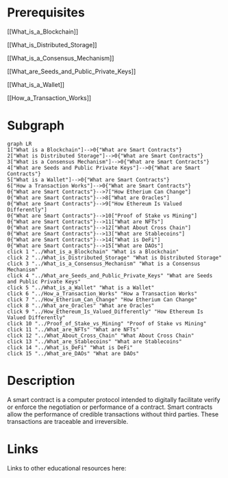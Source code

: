 # Prerequisites
[[What_is_a_Blockchain]]


[[What_is_Distributed_Storage]]


[[What_is_a_Consensus_Mechanism]]


[[What_are_Seeds_and_Public_Private_Keys]]


[[What_is_a_Wallet]]


[[How_a_Transaction_Works]]

# Subgraph

```mermaid
graph LR
1["What is a Blockchain"]-->0{"What are Smart Contracts"}
2["What is Distributed Storage"]-->0{"What are Smart Contracts"}
3["What is a Consensus Mechanism"]-->0{"What are Smart Contracts"}
4["What are Seeds and Public Private Keys"]-->0{"What are Smart Contracts"}
5["What is a Wallet"]-->0{"What are Smart Contracts"}
6["How a Transaction Works"]-->0{"What are Smart Contracts"}
0{"What are Smart Contracts"}-->7["How Etherium Can Change"]
0{"What are Smart Contracts"}-->8["What are Oracles"]
0{"What are Smart Contracts"}-->9["How Ethereum Is Valued Differently"]
0{"What are Smart Contracts"}-->10["Proof of Stake vs Mining"]
0{"What are Smart Contracts"}-->11["What are NFTs"]
0{"What are Smart Contracts"}-->12["What About Cross Chain"]
0{"What are Smart Contracts"}-->13["What are Stablecoins"]
0{"What are Smart Contracts"}-->14["What is DeFi"]
0{"What are Smart Contracts"}-->15["What are DAOs"]
click 1 "../What_is_a_Blockchain" "What is a Blockchain"
click 2 "../What_is_Distributed_Storage" "What is Distributed Storage"
click 3 "../What_is_a_Consensus_Mechanism" "What is a Consensus Mechanism"
click 4 "../What_are_Seeds_and_Public_Private_Keys" "What are Seeds and Public Private Keys"
click 5 "../What_is_a_Wallet" "What is a Wallet"
click 6 "../How_a_Transaction_Works" "How a Transaction Works"
click 7 "../How_Etherium_Can_Change" "How Etherium Can Change"
click 8 "../What_are_Oracles" "What are Oracles"
click 9 "../How_Ethereum_Is_Valued_Differently" "How Ethereum Is Valued Differently"
click 10 "../Proof_of_Stake_vs_Mining" "Proof of Stake vs Mining"
click 11 "../What_are_NFTs" "What are NFTs"
click 12 "../What_About_Cross_Chain" "What About Cross Chain"
click 13 "../What_are_Stablecoins" "What are Stablecoins"
click 14 "../What_is_DeFi" "What is DeFi"
click 15 "../What_are_DAOs" "What are DAOs"
```



# Description
A smart contract is a computer protocol intended to digitally facilitate verify or enforce the negotiation or performance of a contract. Smart contracts allow the performance of credible transactions without third parties. These transactions are traceable and irreversible.

# Links
Links to other educational resources here: